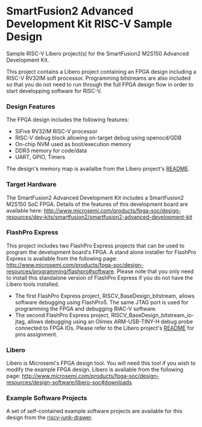 # SmartFusion2 Advanced Development Kit RISC-V Sample Design
Sample RISC-V Libero project(s) for the SmartFusion2 M2S150 Advanced Development Kit.

This project contains a Libero project containing an FPGA design including a RISC-V RV32IM soft processor. Programming bitstreams are also included so that you do not need to run through the full FPGA design flow in order to start developping software for RISC-V.

### Design Features
The FPGA design includes the following features:
* SiFive RV32IM RISC-V processor
* RISC-V debug block allowing on-target debug using openocd/GDB
* On-chip NVM used as boot/execution memory
* DDR3 memory for code/data
* UART, GPIO, Timers
 
The design's memory map is availalbe from the Libero project's [README](https://github.com/RISCV-on-Microsemi-FPGA/M2S150-Advanced-Dev-Kit/blob/master/Libero/RISCV_BaseDesign/README.txt).

### Target Hardware
The SmartFusion2 Advanced Development Kit includes a SmartFusion2 M2S150 SoC FPGA. Details of the features of this development board are available here: http://www.microsemi.com/products/fpga-soc/design-resources/dev-kits/smartfusion2/smartfusion2-advanced-development-kit

### FlashPro Express
This project includes two FlashPro Express projects that can be used to program the development board's FPGA. A stand alone installer for FlashPro Express is available from the following page:
http://www.microsemi.com/products/fpga-soc/design-resources/programming/flashpro#software. Please note that you only need to install this standalone version of FlashPro Express if you do not have the Libero tools installed.

* The first FlashPro Express project, RISCV_BaseDesign_bitstream, allows software debugging using FlashPro5. The same JTAG port is used for programming the FPGA and debugging RIAC-V software.
* The second FlashPro Express project, RISCV_BaseDesign_bitstream_io-jtag, allows debugging using an Olimex ARM-USB-TINY-H debug probe connected to FPGA IOs. Please refer to the Libero project's [README](https://github.com/RISCV-on-Microsemi-FPGA/M2S150-Advanced-Dev-Kit/blob/master/Libero/RISCV_BaseDesign/README.txt) for pins assignment.

### Libero
Libero is Microsemi's FPGA design tool. You will need this tool if you wish to modify the example FPGA design. Libero is available from the following page: http://www.microsemi.com/products/fpga-soc/design-resources/design-software/libero-soc#downloads

### Example Software Projects
A set of self-contained example software projects are available for this design from the [riscv-junk-drawer](https://github.com/RISCV-on-Microsemi-FPGA/riscv-junk-drawer/tree/master/examples).
